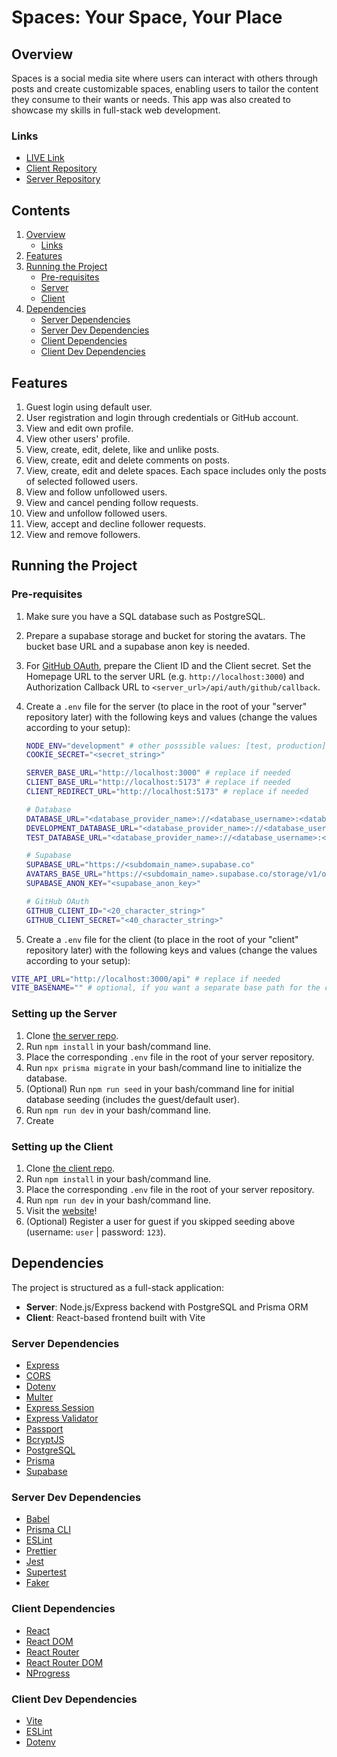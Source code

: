 # Spaces: Your Space, Your Place

## Overview

Spaces is a social media site where users can interact with others through posts and create customizable spaces, enabling users to tailor the content they consume to their wants or needs. This app was also created to showcase my skills in full-stack web development.

### Links

- [LIVE Link](https://daxyca.github.io/spaces-client)
- [Client Repository](https://github.com/Daxyca/spaces-client)
- [Server Repository](https://github.com/Daxyca/spaces-server)

## Contents

1. [Overview](#overview)
   - [Links](#links)
1. [Features](#features)
1. [Running the Project](#running-the-project)
   - [Pre-requisites](#pre-requisites)
   - [Server](#setting-up-the-server)
   - [Client](#setting-up-the-client)
1. [Dependencies](#dependencies)
   - [Server Dependencies](#server-dependencies)
   - [Server Dev Dependencies](#server-dev-dependencies)
   - [Client Dependencies](#client-dependencies)
   - [Client Dev Dependencies](#client-dev-dependencies)

## Features

1. Guest login using default user.
1. User registration and login through credentials or GitHub account.
1. View and edit own profile.
1. View other users' profile.
1. View, create, edit, delete, like and unlike posts.
1. View, create, edit and delete comments on posts.
1. View, create, edit and delete spaces. Each space includes only the posts of selected followed users.
1. View and follow unfollowed users.
1. View and cancel pending follow requests.
1. View and unfollow followed users.
1. View, accept and decline follower requests.
1. View and remove followers.

## Running the Project

### Pre-requisites

1. Make sure you have a SQL database such as PostgreSQL.
1. Prepare a supabase storage and bucket for storing the avatars. The bucket base URL and a supabase anon key is needed.
1. For [GitHub OAuth](https://github.com/settings/developers), prepare the Client ID and the Client secret. Set the Homepage URL to the server URL (e.g. `http://localhost:3000`) and Authorization Callback URL to `<server_url>/api/auth/github/callback`.
1. Create a `.env` file for the server (to place in the root of your "server" repository later) with the following keys and values (change the values according to your setup):

   ```bash
   NODE_ENV="development" # other posssible values: [test, production]
   COOKIE_SECRET="<secret_string>"

   SERVER_BASE_URL="http://localhost:3000" # replace if needed
   CLIENT_BASE_URL="http://localhost:5173" # replace if needed
   CLIENT_REDIRECT_URL="http://localhost:5173" # replace if needed

   # Database
   DATABASE_URL="<database_provider_name>://<database_username>:<database_password>@localhost:5432/<database_name>?schema=public"
   DEVELOPMENT_DATABASE_URL="<database_provider_name>://<database_username>:<database_password>@localhost:5432/<database_name>?schema=public"
   TEST_DATABASE_URL="<database_provider_name>://<database_username>:<database_password>@localhost:5432/test_<database_name>?schema=public"

   # Supabase
   SUPABASE_URL="https://<subdomain_name>.supabase.co"
   AVATARS_BASE_URL="https://<subdomain_name>.supabase.co/storage/v1/object/public/<bucket_name>"
   SUPABASE_ANON_KEY="<supabase_anon_key>"

   # GitHub OAuth
   GITHUB_CLIENT_ID="<20_character_string>"
   GITHUB_CLIENT_SECRET="<40_character_string>"
   ```

1. Create a `.env` file for the client (to place in the root of your "client" repository later) with the following keys and values (change the values according to your setup):

```bash
VITE_API_URL="http://localhost:3000/api" # replace if needed
VITE_BASENAME="" # optional, if you want a separate base path for the client
```

### Setting up the Server

1. Clone [the server repo](<(https://github.com/Daxyca/spaces-server)>).
1. Run `npm install` in your bash/command line.
1. Place the corresponding `.env` file in the root of your server repository.
1. Run `npx prisma migrate` in your bash/command line to initialize the database.
1. (Optional) Run `npm run seed` in your bash/command line for initial database seeding (includes the guest/default user).
1. Run `npm run dev` in your bash/command line.
1. Create

### Setting up the Client

1. Clone [the client repo](https://github.com/Daxyca/spaces-client).
1. Run `npm install` in your bash/command line.
1. Place the corresponding `.env` file in the root of your server repository.
1. Run `npm run dev` in your bash/command line.
1. Visit the [website](http://localhost:5173)!
1. (Optional) Register a user for guest if you skipped seeding above (username: `user` | password: `123`).

## Dependencies

The project is structured as a full-stack application:

- **Server**: Node.js/Express backend with PostgreSQL and Prisma ORM
- **Client**: React-based frontend built with Vite

### Server Dependencies

- [Express](https://expressjs.com/)
- [CORS](https://github.com/expressjs/cors)
- [Dotenv](https://github.com/motdotla/dotenv)
- [Multer](https://github.com/expressjs/multer)
- [Express Session](https://github.com/expressjs/session)
- [Express Validator](https://express-validator.github.io/docs/)
- [Passport](https://www.passportjs.org/)
- [BcryptJS](https://github.com/dcodeIO/bcrypt.js)
- [PostgreSQL](https://www.postgresql.org/)
- [Prisma](https://www.prisma.io/)
- [Supabase](https://supabase.com/)

### Server Dev Dependencies

- [Babel](https://babeljs.io/)
- [Prisma CLI](https://www.prisma.io/docs)
- [ESLint](https://eslint.org/)
- [Prettier](https://prettier.io/)
- [Jest](https://jestjs.io/)
- [Supertest](https://github.com/ladjs/supertest)
- [Faker](https://fakerjs.dev/)

### Client Dependencies

- [React](https://react.dev/)
- [React DOM](https://react.dev/reference/react-dom)
- [React Router](https://reactrouter.com/)
- [React Router DOM](https://reactrouter.com/en/main)
- [NProgress](https://ricostacruz.com/nprogress/)

### Client Dev Dependencies

- [Vite](https://vitejs.dev/)
- [ESLint](https://eslint.org/)
- [Dotenv](https://github.com/motdotla/dotenv)
